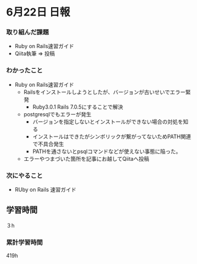 #  6月22日 日報
###  取り組んだ課題
* Ruby on Rails速習ガイド
* Qiita執筆 => 投稿

### わかったこと
* Ruby on Rails速習ガイド
  * Railsをインストールしようとしたが、バージョンが古いせいでエラー緊発
    * Ruby3.0.1 Rails 7.0.5にすることで解決
  * postgresqlでもエラーが発生
    * バージョンを指定しないとインストールができない場合の対処を知る
    * インストールはできたがシンボリックが繋がってないためPATH関連で不具合発生
    * PATHを通さないとpsqlコマンドなどが使えない事態に陥った。
  * エラーやつまづいた箇所を記事にお越してQiitaへ投稿

### 次にやること
* RUby on Rails 速習ガイド

##  学習時間

３h

###  累計学習時間

419h
